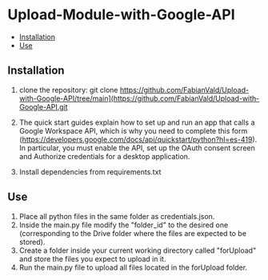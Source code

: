 # Upload-Module-with-Google-API

- [Installation](#Installation)
- [Use](#IUse)



## Installation

1. clone the repository: git clone https://github.com/FabianVald/Upload-with-Google-API/tree/main](https://github.com/FabianVald/Upload-with-Google-API.git

2. The quick start guides explain how to set up and run an app that calls a Google Workspace API, which is why you need to complete this form (https://developers.google.com/docs/api/quickstart/python?hl=es-419). In particular, you must enable the API, set up the OAuth consent screen and Authorize credentials for a desktop application.

3. Install dependencies from requirements.txt
   
## Use

1. Place all python files in the same folder as credentials.json.
2. Inside the main.py file modify the "folder_id" to the desired one (corresponding to the Drive folder where the files are expected to be stored).
3. Create a folder inside your current working directory called "forUpload" and store the files you expect to upload in it.
5. Run the main.py file to upload all files located in the forUpload folder.
